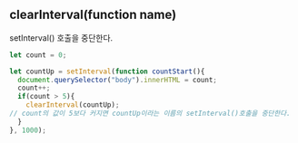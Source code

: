 ## clearInterval(function name)

setInterval() 호출을 중단한다.

```jsx
let count = 0;

let countUp = setInterval(function countStart(){
  document.querySelector("body").innerHTML = count;
  count++;
  if(count > 5){
    clearInterval(countUp); 
// count의 값이 5보다 커지면 countUp이라는 이름의 setInterval()호출을 중단한다.
  }
}, 1000);
```
